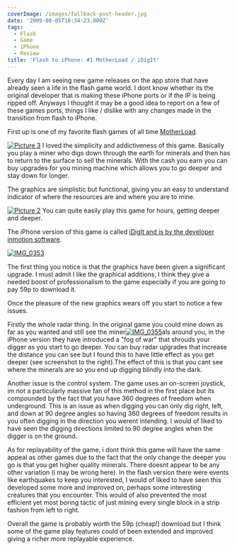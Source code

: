 ```yaml
---
coverImage: /images/fallback-post-header.jpg
date: '2009-08-05T18:34:23.000Z'
tags:
  - Flash
  - Game
  - iPhone
  - Review
title: 'Flash to iPhone: #1 MotherLoad / iDigIt'
---
```


Every day I am seeing new game releases on the app store that have already seen a life in the flash game world. I dont know whether its the original developer that is making these iPhone ports or if the IP is being ripped off. Anyways I thought it may be a good idea to report on a few of these games ports, things I like / dislike with any changes made in the transition from flash to iPhone.

<!-- more -->

First up is one of my favorite flash games of all time [MotherLoad](https://www.miniclip.com/games/motherload/en/).

[![Picture 3](https://mikecann.co.uk/wp-content/uploads/2009/08/Picture-3.png "Picture 3")](https://www.miniclip.com/games/motherload/en/)
I loved the simplicity and addictiveness of this game. Basically you play a miner who digs down through the earth for minerals and then has to return to the surface to sell the minerals. With the cash you earn you can buy upgrades for you mining machine which allows you to go deeper and stay down for longer.

The graphics are simplistic but functional, giving you an easy to understand indicator of where the resources are and where you are to mine.

[![Picture 2](https://mikecann.co.uk/wp-content/uploads/2009/08/Picture-2.png "Picture 2")](https://mikecann.co.uk/wp-content/uploads/2009/08/Picture-2.png)
You can quite easily play this game for hours, getting deeper and deeper.

The iPhone version of this game is called [iDigIt and is by the developer inmotion software](https://www.inmotionsoftware.com/AppsGames/IDigIt.html).

[![IMG_0353](https://mikecann.co.uk/wp-content/uploads/2009/08/IMG_0353.png "IMG_0353")](https://mikecann.co.uk/wp-content/uploads/2009/08/IMG_0353.png)

The first thing you notice is that the graphics have been given a significant upgrade. I must admit I like the graphical additions, I think they give a needed boost of professionalism to the game especially if you are going to pay 59p to download it.

Once the pleasure of the new graphics wears off you start to notice a few issues.

Firstly the whole radar thing. In the original game you could mine down as far as you wanted and still see the miner[![IMG_0355](https://mikecann.co.uk/wp-content/uploads/2009/08/IMG_0355.png "IMG_0355")](https://mikecann.co.uk/wp-content/uploads/2009/08/IMG_0355.png)als around you, in the iPhone version they have introduced a "fog of war" that shrouds your digger as you start to go deeper. You can buy radar upgrades that increase the distance you can see but I found this to have little effect as you get deeper (see screenshot to the right).The effect of this is that you cant see where the minerals are so you end up digging blindly into the dark.

Another issue is the control system. The game uses an on-screen joystick, im not a particularly massive fan of this method in the first place but its compounded by the fact that you have 360 degrees of freedom when underground. This is an issue as when digging you can only dig right, left, and down at 90 degree angles so having 360 degrees of freedom results in you often digging in the direction you werent intending. I would of liked to have seen the digging directions limited to 90 degree angles when the digger is on the ground.

As for replayability of the game, i dont think this game will have the same appeal as other games due to the fact that the only change the deeper you go is that you get higher quality minerals. There doesnt appear to be any other variation (i may be wrong here). In the flash version there were events like earthquakes to keep you interested, I would of liked to have seen this developed some more and improved on, perhaps some interesting creatures that you encounter. This would of also prevented the most efficient yet most boring tactic of just mining every single block in a strip fashion from left to right.

Overall the game is probably worth the 59p (cheap!) download but I think some of the game play features could of been extended and improved giving a richer more replayable experience.

